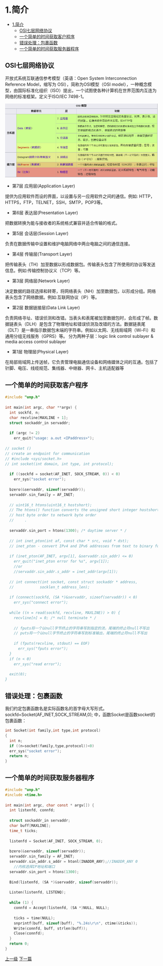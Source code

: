 # 1.简介


<!-- @import "[TOC]" {cmd="toc" depthFrom=1 depthTo=6 orderedList=false} -->
<!-- code_chunk_output -->

* [1.简介](#1简介)
	* [OSI七层网络协议](#osi七层网络协议)
	* [一个简单的时间获取客户程序](#一个简单的时间获取客户程序)
	* [错误处理：包裹函数](#错误处理包裹函数)
	* [一个简单的时间获取服务器程序](#一个简单的时间获取服务器程序)

<!-- /code_chunk_output -->

## OSI七层网络协议

开放式系统互联通信参考模型（英语：Open System Interconnection Reference Model，缩写为 OSI），简称为OSI模型（OSI model），一种概念模型，由国际标准化组织（ISO）提出，一个试图使各种计算机在世界范围内互连为网络的标准框架。定义于ISO/IEC 7498-1。

![](../images/intro_201710281828_1.png)

* 第7层 应用层(Application Layer)

提供为应用软件而设的界面，以设置与另一应用软件之间的通信。例如: HTTP，HTTPS，FTP，TELNET，SSH，SMTP，POP3等。

* 第6层 表达层(Presentation Layer)

把数据转换为能与接收者的系统格式兼容并适合传输的格式。

* 第5层 会话层(Session Layer)

负责在数据传输中设置和维护电脑网络中两台电脑之间的通信连接。

* 第4层 传输层(Transport Layer)

把传输表头（TH）加至数据以形成数据包。传输表头包含了所使用的协议等发送信息。例如:传输控制协议义（TCP）等。
* 第3层 网络层(Network Layer)

决定数据的路径选择和转寄，将网络表头（NH）加至数据包，以形成分组。网络表头包含了网络数据。例如:互联网协议（IP）等。

* 第2层 数据链接层(Data Link Layer)

负责网络寻址、错误侦测和改错。当表头和表尾被加至数据包时，会形成了帧。数据链表头（DLH）是包含了物理地址和错误侦测及改错的方法。数据链表尾（DLT）是一串指示数据包末端的字符串。例如以太网、无线局域网（Wi-Fi）和通用分组无线服务（GPRS）等。
分为两种子层：logic link control sublayer & media access control sublayer

* 第1层 物理层(Physical Layer)

在局部局域网上传送帧，它负责管理电脑通信设备和网络媒体之间的互通。包括了针脚、电压、线缆规范、集线器、中继器、网卡、主机适配器等


## 一个简单的时间获取客户程序

```c
#include "unp.h"

int main(int argc, char **argv) {
  int sockfd, n;
  char recvline[MAXLINE + 1];
  struct sockaddr_in servaddr;

  if (argc != 2)
    err_quit("usage: a.out <IPaddress>");

// socket ()
// create an endpoint for communication
// #include <sys/socket.h>
// int socket(int domain, int type, int protocol);

  if ((sockfd = socket(AF_INET, SOCK_STREAM, 0)) < 0)
    err_sys("socket error");

  bzero(&servaddr, sizeof(servaddr));
  servaddr.sin_family = AF_INET;

  // uint16_t htons(uint16_t hostshort);
  // The htons() function converts the unsigned short integer hostshort from
  // host byte order to network byte order
  //     .

  servaddr.sin_port = htons(1300); /* daytime server * /

  // int inet_pton(int af, const char * src, void * dst);
  // inet_pton - convert IPv4 and IPv6 addresses from text to binary form

  if (inet_pton(AF_INET, argv[1], &servaddr.sin_addr) <= 0)
    err_quit("inet_pton error for %s", argv[1]);
    //or
    //servaddr.sin_addr.s_addr = inet_addr(argv[1]);

  // int connect(int socket, const struct sockaddr * address,
  //            socklen_t address_len);

  if (connect(sockfd, (SA *)&servaddr, sizeof(servaddr)) < 0)
    err_sys("connect error");

  while ((n = read(sockfd, recvline, MAXLINE)) > 0) {
    recvline[n] = 0; /* null terminate * /

    // fputs将一个以null字节终止的字符串写到指定的流，尾端的终止符null不写出
    // puts将一个以null字节终止的字符串写到标准输出，尾端的终止符null不写出

    if (fputs(recvline, stdout) == EOF)
      err_sys("fputs error");
  }
  if (n < 0)
    err_sys("read error");

  exit(0);
}

```

## 错误处理：包裹函数

我们约定包裹函数名是实际函数名的首字母大写形式。
sockfd=Socket(AF_INET,SOCK_STREAM,0);
中，函数Socket是函数socket的包裹函数：
```c
int Socket(int family,int type,int protocol)
{
  int n;
  if ((n=socket(family,type,protocol))<0)
  err_sys("socket error");
  return n;
}
```

## 一个简单的时间获取服务器程序

```c
#include "unp.h"
#include <time.h>

int main(int argc, char const * argv[]) {
  int listenfd, connfd;

  struct sockaddr_in servaddr;
  char buff[MAXLINE];
  time_t ticks;

  listenfd = Socket(AF_INET, SOCK_STREAM, 0);

  bzero(&servaddr, sizeof(servaddr));
  servaddr.sin_family = AF_INET;
  servaddr.sin_addr.s_addr = htonl(INADDR_ANY);//INADDR_ANY 0
	//内核选择IP地址和端口
  servaddr.sin_port = htons(1300);

  Bind(listenfd, (SA *)&servaddr, sizeof(servaddr));

  Listen(listenfd, LISTENQ);

  while (1) {
    connfd = Accept(listenfd, (SA *)NULL, NULL);

    ticks = time(NULL);
    snprintf(buff, sizeof(buff), "%.24s\r\n", ctime(&ticks));
    Write(connfd, buff, strlen(buff));
    Close(connfd);
  }
  return 0;
}
```
[上一级](README.md)
[下一篇](2_transport_layer.md)
